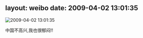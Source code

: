 layout: weibo
date: 2009-04-02 13:01:35
---
<meta name="referrer" content="no-referrer" />

<img src="/images/renren.ico" style="float: left;"/>2009-04-02 13:01:35

中国不高兴,我也很郁闷!!

